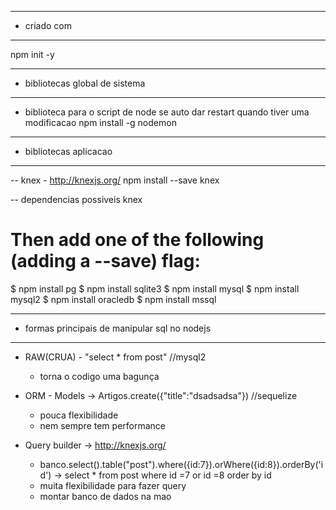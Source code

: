 --- ---------------------------------------------------
- criado com
--- ---------------------------------------------------
npm init -y

--- ---------------------------------------------------
- bibliotecas global de sistema
--- ---------------------------------------------------
- biblioteca para o script de node se auto dar restart quando tiver uma modificacao
 npm install -g nodemon 
 
 
 
 

 --- ---------------------------------------------------
 - bibliotecas aplicacao
 --- ---------------------------------------------------
 
-- knex - http://knexjs.org/
npm install --save knex


-- dependencias possiveis knex
# Then add one of the following (adding a --save) flag:
$ npm install pg
$ npm install sqlite3
$ npm install mysql
$ npm install mysql2
$ npm install oracledb
$ npm install mssql



 --- ---------------------------------------------------
 - formas principais de manipular sql no nodejs
 --- ---------------------------------------------------
 - RAW(CRUA) - "select * from post" //mysql2
    - torna o codigo uma bagunça
    
 - ORM - Models -> Artigos.create({"title":"dsadsadsa"}) //sequelize 
    - pouca flexibilidade
    - nem sempre tem performance
    
 - Query builder -> http://knexjs.org/
    - banco.select().table("post").where({id:7}).orWhere({id:8}).orderBy('id') 
        -> select * from post where id =7 or id =8 order by id
    - muita flexibilidade para fazer query
    -  montar banco de dados na mao
